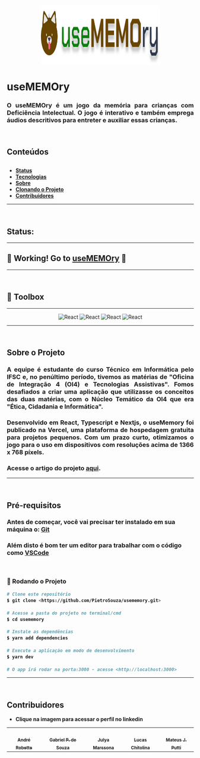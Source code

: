 ### <div align="center"> <img src="./public/images/headerIcon.svg" alt="UseMemory"  width="320" height="160" /> </div>

# <strong>useMEMOry</strong>

### <p align="justify">O useMEMOry é um jogo da memória para crianças com Deficiência Intelectual. O jogo é interativo e também emprega áudios descritivos para entreter e auxiliar essas crianças.</p>

&nbsp; 

## <strong> Conteúdos </strong>
## <strong>
   * [Status](#status)
   * [Tecnologias](#tecnologias)
   * [Sobre](#sobre)
   * [Clonando o Projeto](#clone)
   * [Contribuidores](#contribuidores)
   
   
</strong>

---

&nbsp;

## <div id="status"> Status:
---
## <strong> 🚀 Working! Go to [useMEMOry](https://usememory-ifsc.vercel.app/) 🙈</strong> </div>
---

&nbsp; 


## <div id="tecnologias"> 🧰 Toolbox
---
<div align="center"> <img src="https://cdn.worldvectorlogo.com/logos/react-2.svg" alt="React" width="50" height="50"> <img src="https://cdn.worldvectorlogo.com/logos/typescript.svg" alt="React" width="50" height="50"> <img src="https://cdn.auth0.com/blog/logos/nextjs-logo.png" alt="React" width="50" height="50"> <img src="https://www.drupal.org/files/styles/grid-3-2x/public/project-images/vercel-deploy.png?itok=AyGlptNc" alt="React" width="50" height="50">

</div>


---

&nbsp;
## <div id="sobre">
## <h2><strong> Sobre o Projeto </strong></h2>
### <p align="justify">A equipe é estudante do curso Técnico em Informática pelo IFSC e, no penúltimo período, tivemos as matérias de "Oficina de Integração 4 (OI4) e Tecnologias Assistivas". Fomos desafiados a criar uma aplicação que utilizasse os conceitos das duas matérias, com o Núcleo Temático da OI4 que era "Ética, Cidadania e Informática".</p>

### <p align="justify"> Desenvolvido em React, Typescript e Nextjs, o useMemory foi publicado na Vercel, uma plataforma de hospedagem gratuita para projetos pequenos. Com um prazo curto, otimizamos o jogo para o uso em dispositivos com resoluções acima de 1366 x 768 píxels.</p> 

### <p align="justify"> Acesse o artigo do projeto [aqui](https://usememory-ifsc.vercel.app/useMemory.pdf).</p> </div>

---
&nbsp;

## <strong id="clone" /> Pré-requisitos
### Antes de começar, você vai precisar ter instalado em sua máquina o: [Git](https://git-scm.com) 
### Além disto é bom ter um editor para trabalhar com o código como [VSCode](https://code.visualstudio.com/)

&nbsp; 
### 🎲 Rodando o Projeto

```bash
# Clone este repositório
$ git clone <https://github.com/PietroSouza/usememory.git>

# Acesse a pasta do projeto no terminal/cmd
$ cd usememory

# Instale as dependências
$ yarn add dependencies

# Execute a aplicação em modo de desenvolvimento
$ yarn dev

# O app irá rodar na porta:3000 - acesse <http://localhost:3000>
```
---

&nbsp;
## <strong id="contribuidores"> Contribuidores </strong>

* Clique na imagem para acessar o perfil no linkedin

<table>
  <tr>
    <td align="center"><a href="https://www.linkedin.com/in/andr%C3%A9-robette-7137891a1/" target="_blank"><img src="https://usememory-ifsc.vercel.app/images/andre.png" width="100px;" alt=""/><br /><sub><b>André Robette</b></sub></a></td>
  <td align="center"><a href="https://www.linkedin.com/in/gabriel-pietro-de-souza-9057431b7/" target="_blank"><img src="https://usememory-ifsc.vercel.app/images/pietro.png" width="100px;" alt=""/><br /><sub><b>Gabriel P. de Souza</b></sub></a></td>
  <td align="center"><a href="https://www.linkedin.com/in/julya-brustolin-marssona-4812361a3/" target="_blank"><img src="https://usememory-ifsc.vercel.app/images/julya.png" width="100px;" alt=""/><br /><sub><b>Julya Marssona</b></sub></a></td>
  <td align="center"><a href="https://www.linkedin.com/in/mateus-putti-0a615220a/" target="_blank"><img src="https://usememory-ifsc.vercel.app/images/lucas.png" width="100px;" alt=""/><br /><sub><b>Lucas Chitolina</b></sub></a></td>
  <td align="center"><a href="https://www.linkedin.com/in/mateus-putti-0a615220a/" target="_blank"><img src="https://usememory-ifsc.vercel.app/images/putti.png" width="100px;" alt=""/><br /><sub><b>Mateus J. Putti</b></sub></a></td>
    
  </tr>
</table>